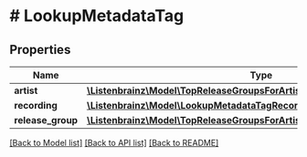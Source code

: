 # # LookupMetadataTag

## Properties

Name | Type | Description | Notes
------------ | ------------- | ------------- | -------------
**artist** | [**\Listenbrainz\Model\TopReleaseGroupsForArtistInnerTagArtistInner[]**](TopReleaseGroupsForArtistInnerTagArtistInner.md) |  | [optional]
**recording** | [**\Listenbrainz\Model\LookupMetadataTagRecordingInner[]**](LookupMetadataTagRecordingInner.md) |  | [optional]
**release_group** | [**\Listenbrainz\Model\TopReleaseGroupsForArtistInnerTagReleaseGroupInner[]**](TopReleaseGroupsForArtistInnerTagReleaseGroupInner.md) |  | [optional]

[[Back to Model list]](../../README.md#models) [[Back to API list]](../../README.md#endpoints) [[Back to README]](../../README.md)
